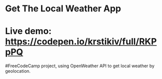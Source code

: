 # Get The Local Weather App

# Live demo: https://codepen.io/krstikiv/full/RKPpPQ

#FreeCodeCamp project, using OpenWeather API to get local weather by geolocation.